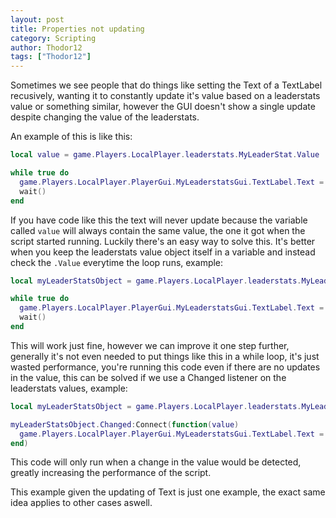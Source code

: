 ```yaml
---
layout: post
title: Properties not updating
category: Scripting
author: Thodor12
tags: ["Thodor12"]
---
```


Sometimes we see people that do things like setting the Text of a TextLabel recusively, wanting it to constantly update it's value based on a leaderstats value or something similar, however the GUI doesn't show a single update despite changing the value of the leaderstats.

An example of this is like this:

```lua
local value = game.Players.LocalPlayer.leaderstats.MyLeaderStat.Value

while true do
  game.Players.LocalPlayer.PlayerGui.MyLeaderstatsGui.TextLabel.Text = value
  wait()
end
```

If you have code like this the text will never update because the variable called `value` will always contain the same value, the one it got when the script started running.
Luckily there's an easy way to solve this. It's better when you keep the leaderstats value object itself in a variable and instead check the `.Value` everytime the loop runs, example:
```lua
local myLeaderStatsObject = game.Players.LocalPlayer.leaderstats.MyLeaderStat

while true do
  game.Players.LocalPlayer.PlayerGui.MyLeaderstatsGui.TextLabel.Text = myLeaderStatsObject.Value
  wait()
end
```

This will work just fine, however we can improve it one step further, generally it's not even needed to put things like this in a while loop, it's just wasted performance, you're running this code even if there are no updates in the value, this can be solved if we use a Changed listener on the leaderstats values, example:
```lua
local myLeaderStatsObject = game.Players.LocalPlayer.leaderstats.MyLeaderStat

myLeaderStatsObject.Changed:Connect(function(value)
  game.Players.LocalPlayer.PlayerGui.MyLeaderstatsGui.TextLabel.Text = value
end)
```

This code will only run when a change in the value would be detected, greatly increasing the performance of the script.

This example given the updating of Text is just one example, the exact same idea applies to other cases aswell.